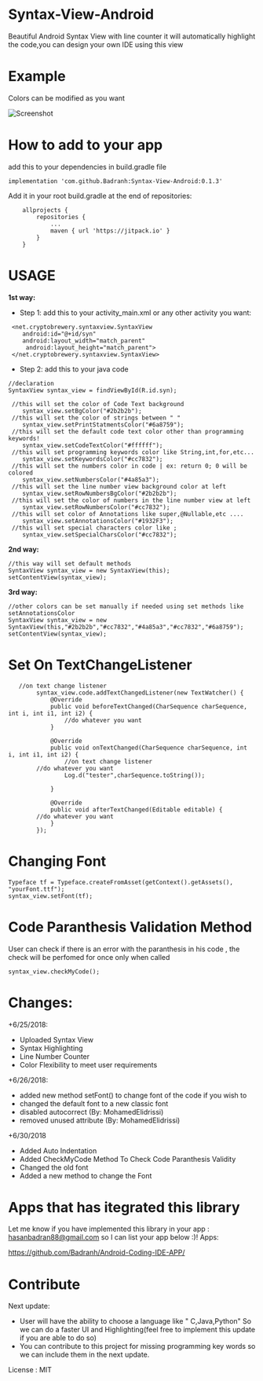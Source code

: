# Syntax-View-Android
Beautiful Android Syntax View with line counter it will automatically highlight the code,you can design your own IDE using this view

# Example
Colors can be modified as you want

![Screenshot](http://cryptobrewery.net/scn/4.png)

# How to add to your app 

add this to your dependencies in build.gradle file
```
implementation 'com.github.Badranh:Syntax-View-Android:0.1.3'
```
Add it in your root build.gradle at the end of repositories:

```
	allprojects {
		repositories {
			...
			maven { url 'https://jitpack.io' }
		}
	}
```

# USAGE
<b>1st way:</b>

- Step 1: 
  add this to your activity_main.xml or any other activity you want:
```
 <net.cryptobrewery.syntaxview.SyntaxView
    android:id="@+id/syn"
    android:layout_width="match_parent"
     android:layout_height="match_parent">
 </net.cryptobrewery.syntaxview.SyntaxView>
```
- Step 2:
  add this to your java code
```
//declaration
SyntaxView syntax_view = findViewById(R.id.syn);

 //this will set the color of Code Text background
    syntax_view.setBgColor("#2b2b2b");
 //this will set the color of strings between " "
    syntax_view.setPrintStatmentsColor("#6a8759");
 //this will set the default code text color other than programming keywords!
    syntax_view.setCodeTextColor("#ffffff");
 //this will set programming keywords color like String,int,for,etc...
    syntax_view.setKeywordsColor("#cc7832");
 //this will set the numbers color in code | ex: return 0; 0 will be colored 
    syntax_view.setNumbersColor("#4a85a3");
 //this will set the line number view background color at left
    syntax_view.setRowNumbersBgColor("#2b2b2b");
 //this will set the color of numbers in the line number view at left
    syntax_view.setRowNumbersColor("#cc7832");
 //this will set color of Annotations like super,@Nullable,etc .... 
    syntax_view.setAnnotationsColor("#1932F3");
 //this will set special characters color like ; 
    syntax_view.setSpecialCharsColor("#cc7832");

```
<b>2nd way:</b>
```
//this way will set default methods
SyntaxView syntax_view = new SyntaxView(this);
setContentView(syntax_view);
```
<b>3rd way:</b>
```
//other colors can be set manually if needed using set methods like setAnnotationsColor
SyntaxView syntax_view = new SyntaxView(this,"#2b2b2b","#cc7832","#4a85a3","#cc7832","#6a8759");
setContentView(syntax_view);
```

# Set On TextChangeListener
```
   //on text change listener
        syntax_view.code.addTextChangedListener(new TextWatcher() {
            @Override
            public void beforeTextChanged(CharSequence charSequence, int i, int i1, int i2) {
	    		//do whatever you want
            }

            @Override
            public void onTextChanged(CharSequence charSequence, int i, int i1, int i2) {
                //on text change listener
		//do whatever you want
                Log.d("tester",charSequence.toString());

            }

            @Override
            public void afterTextChanged(Editable editable) {
		//do whatever you want
            }
        });
```
# Changing Font
```
Typeface tf = Typeface.createFromAsset(getContext().getAssets(), "yourFont.ttf");
syntax_view.setFont(tf);
```
# Code Paranthesis Validation Method
User can check if there is an error with the paranthesis in his code , the check will be perfomed for once only when called
```
syntax_view.checkMyCode();
```
# Changes:
+6/25/2018:
- Uploaded Syntax View
- Syntax Highlighting
- Line Number Counter
- Color Flexibility to meet user requirements

+6/26/2018:
 - added new method setFont() to change font of the code if you wish to
 - changed the default font to a new classic font
 - disabled autocorrect (By: MohamedElidrissi)
 - removed unused attribute (By: MohamedElidrissi)
 
 +6/30/2018
 - Added Auto Indentation
 - Added CheckMyCode Method To Check Code Paranthesis Validity
 - Changed the old font
 - Added a new method to change the Font
 
# Apps that has itegrated this library
Let me know if you have implemented this library in your app : hasanbadran88@gmail.com so I can list your app below :)!
Apps:

https://github.com/Badranh/Android-Coding-IDE-APP/

# Contribute
Next update: 
- User will have the ability to choose a language like " C,Java,Python" So we can do a faster UI and Highlighting(feel free to implement this update if you are able to do so)
- You can contribute to this project for missing programming key words so we can include
them in the next update.

License : MIT

